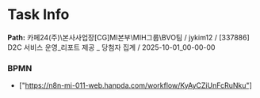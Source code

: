 # Task Info

**Path:** 카페24(주)\본사사업장\[CG]MI본부\MIH그룹\BVO팀 / jykim12 / [337886] D2C 서비스 운영_리포트 제공 _ 당첨자 집계 / 2025-10-01_00-00-00

### BPMN
- ["https://n8n-mi-011-web.hanpda.com/workflow/KyAyCZiUnFcRuNku"]

